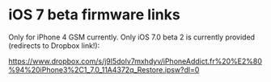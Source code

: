 # iOS 7 beta firmware links

Only for iPhone 4 GSM currently. Only iOS 7.0 beta 2 is currently provided (redirects to Dropbox link!):

https://www.dropbox.com/s/j9l5dolv7mxhdyv/iPhoneAddict.fr%20%E2%80%94%20iPhone3%2C1_7.0_11A4372q_Restore.ipsw?dl=0

